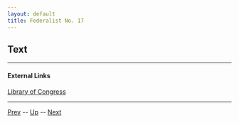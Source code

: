 ```yaml
---
layout: default
title: Federalist No. 17
---
```


## Text

---
#### External Links
[Library of Congress]()

---

[Prev](16.md) -- [Up](README.md) -- [Next](18.md)
